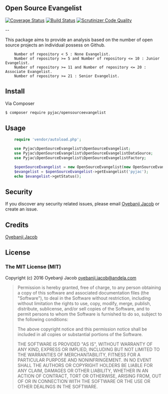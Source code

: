 **Open Source Evangelist**  
-
[![Coverage Status](https://coveralls.io/repos/github/andela-joyebanji/OpenSourceEvangelist/badge.svg?branch=develop)](https://coveralls.io/github/andela-joyebanji/OpenSourceEvangelist?branch=develop)
[![Build Status](https://travis-ci.org/andela-joyebanji/OpenSourceEvangelist.svg?branch=master)](https://travis-ci.org/andela-joyebanji/OpenSourceEvangelist) 
[![Scrutinizer Code Quality](https://scrutinizer-ci.com/g/andela-joyebanji/OpenSourceEvangelist/badges/quality-score.png?b=develop)](https://scrutinizer-ci.com/g/andela-joyebanji/OpenSourceEvangelist/?branch=develop)

--

This package aims to provide an analysis based on the number of open source projects an individual possess on Github.

```
    Number of repository < 5 : None Evangelist.
    Number of repository >= 5 and Number of repository <= 10 : Junior Evangelist.
    Number of repository >= 11 and Number of repository <= 20 : Associate Evangelist.
    Number of repository >= 21 : Senior Evangelist.
```


## Install

Via Composer

``` bash
$ composer require pyjac/opensourceevangelist
```

## Usage

```php
	require 'vendor/autoload.php';

	use Pyjac\OpenSourceEvangelist\OpenSourceEvangelist;
	use Pyjac\OpenSourceEvangelist\OpenSourceEvangelistDataSource;
	use Pyjac\OpenSourceEvangelist\OpenSourceEvangelistFactory;

	$openSourceEvangelist = new OpenSourceEvangelist(new OpenSourceEvangelistDataSource(), new OpenSourceEvangelistFactory());
	$evangelist = $openSourceEvangelist->getEvangelist('pyjac');
	echo $evangelist->getStatus();
```


## Security

If you discover any security related issues, please email [Oyebanji Jacob](oyebanji.jacob@andela.com) or create an issue.

## Credits

[Oyebanji Jacob](https://github.com/andela-joyebanji)

## License

### The MIT License (MIT)

Copyright (c) 2016 Oyebanji Jacob <oyebanji.jacob@andela.com>

> Permission is hereby granted, free of charge, to any person obtaining a copy
> of this software and associated documentation files (the "Software"), to deal
> in the Software without restriction, including without limitation the rights
> to use, copy, modify, merge, publish, distribute, sublicense, and/or sell
> copies of the Software, and to permit persons to whom the Software is
> furnished to do so, subject to the following conditions:
>
> The above copyright notice and this permission notice shall be included in
> all copies or substantial portions of the Software.
>
> THE SOFTWARE IS PROVIDED "AS IS", WITHOUT WARRANTY OF ANY KIND, EXPRESS OR
> IMPLIED, INCLUDING BUT NOT LIMITED TO THE WARRANTIES OF MERCHANTABILITY,
> FITNESS FOR A PARTICULAR PURPOSE AND NONINFRINGEMENT. IN NO EVENT SHALL THE
> AUTHORS OR COPYRIGHT HOLDERS BE LIABLE FOR ANY CLAIM, DAMAGES OR OTHER
> LIABILITY, WHETHER IN AN ACTION OF CONTRACT, TORT OR OTHERWISE, ARISING FROM,
> OUT OF OR IN CONNECTION WITH THE SOFTWARE OR THE USE OR OTHER DEALINGS IN
> THE SOFTWARE.

